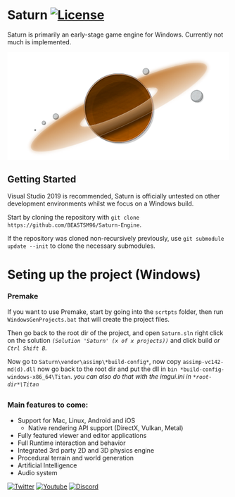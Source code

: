 # Saturn [![License](https://img.shields.io/badge/license-MIT-green.svg)](https://github.com/BEASTSM96/Sparky-Engine/blob/master/LICENSE)

Saturn is primarily an early-stage game engine for Windows. Currently not much is implemented.

![SaturnLogo](/Titan/assets/.github/i/sat/SaturnLogov1.png?raw=true "SaturnLogov1")

## Getting Started
Visual Studio 2019 is recommended, Saturn is officially untested on other development environments whilst we focus on a Windows build.

Start by cloning the repository with `git clone https://github.com/BEASTSM96/Saturn-Engine`.

If the repository was cloned non-recursively previously, use `git submodule update --init` to clone the necessary submodules.

# Seting up the project (Windows)

### Premake

If you want to use Premake, start by going into the `scrtpts` folder, then run `WindowsGenProjects.bat` that will create the project files.

Then go back to the root dir of the project, and open `Saturn.sln` right click on the solution *`(Solution 'Saturn' (x of x projects))`* and click build *or `Ctrl Shift B`.*

Now go to `Saturn\vendor\assimp\*build-config*`, now copy `assimp-vc142-md(d).dll` now go back to the root dir and put the dll in `bin *build-config-windows-x86_64\Titan`. *you can also do that with the imgui.ini in `*root-dir*\Titan`*

## 

### Main features to come:
- Support for Mac, Linux, Android and iOS
    - Native rendering API support (DirectX, Vulkan, Metal)
- Fully featured viewer and editor applications
- Full Runtime interaction and behavior
- Integrated 3rd party 2D and 3D physics engine
- Procedural terrain and world generation
- Artificial Intelligence
- Audio system


[![Twitter](https://img.shields.io/badge/%40beastsm96--blue.svg?style=social&logo=Twitter)](https://twitter.com/beastsm96)
[![Youtube](https://img.shields.io/badge/BEAST--red.svg?style=social&logo=youtube)](https://www.youtube.com/channel/UC4kS5P7Jsq3eacveJiFuQbg)
[![Discord](https://img.shields.io/badge/EngineDiscord--red.svg?style=social&logo=discord)](https://discord.gg/9tTVbkt)
